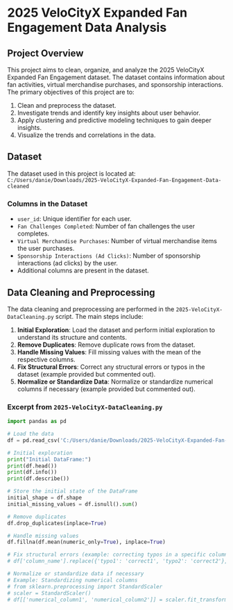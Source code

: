 # 2025 VeloCityX Expanded Fan Engagement Data Analysis

## Project Overview

This project aims to clean, organize, and analyze the 2025 VeloCityX Expanded Fan Engagement dataset. The dataset contains information about fan activities, virtual merchandise purchases, and sponsorship interactions. The primary objectives of this project are to:

1. Clean and preprocess the dataset.
2. Investigate trends and identify key insights about user behavior.
3. Apply clustering and predictive modeling techniques to gain deeper insights.
4. Visualize the trends and correlations in the data.

## Dataset

The dataset used in this project is located at:
`C:/Users/danie/Downloads/2025-VeloCityX-Expanded-Fan-Engagement-Data-cleaned`

### Columns in the Dataset

- `user_id`: Unique identifier for each user.
- `Fan Challenges Completed`: Number of fan challenges the user completes.
- `Virtual Merchandise Purchases`: Number of virtual merchandise items the user purchases.
- `Sponsorship Interactions (Ad Clicks)`: Number of sponsorship interactions (ad clicks) by the user.
- Additional columns are present in the dataset.

## Data Cleaning and Preprocessing

The data cleaning and preprocessing are performed in the `2025-VeloCityX-DataCleaning.py` script. The main steps include:

1. **Initial Exploration**: Load the dataset and perform initial exploration to understand its structure and contents.
2. **Remove Duplicates**: Remove duplicate rows from the dataset.
3. **Handle Missing Values**: Fill missing values with the mean of the respective columns.
4. **Fix Structural Errors**: Correct any structural errors or typos in the dataset (example provided but commented out).
5. **Normalize or Standardize Data**: Normalize or standardize numerical columns if necessary (example provided but commented out).

### Excerpt from `2025-VeloCityX-DataCleaning.py`

```python
import pandas as pd

# Load the data
df = pd.read_csv('C:/Users/danie/Downloads/2025-VeloCityX-Expanded-Fan-Engagement-Data.csv')

# Initial exploration
print("Initial DataFrame:")
print(df.head())
print(df.info())
print(df.describe())

# Store the initial state of the DataFrame
initial_shape = df.shape
initial_missing_values = df.isnull().sum()

# Remove duplicates
df.drop_duplicates(inplace=True)

# Handle missing values
df.fillna(df.mean(numeric_only=True), inplace=True)

# Fix structural errors (example: correcting typos in a specific column)
# df['column_name'].replace({'typo1': 'correct1', 'typo2': 'correct2'}, inplace=True)

# Normalize or standardize data if necessary
# Example: Standardizing numerical columns
# from sklearn.preprocessing import StandardScaler
# scaler = StandardScaler()
# df[['numerical_column1', 'numerical_column2']] = scaler.fit_transform(df[['numerical_column1', 'numerical_column2']])
